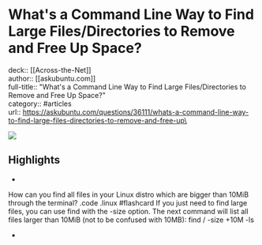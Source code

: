 # What's a Command Line Way to Find Large Files/Directories to Remove and Free Up Space?

deck:: [[Across-the-Net]]\
author:: [[askubuntu.com]]\
full-title:: "What's a Command Line Way to Find Large Files/Directories to Remove and Free Up Space?"\
category:: #articles\
url:: https://askubuntu.com/questions/36111/whats-a-command-line-way-to-find-large-files-directories-to-remove-and-free-up\

![](https://readwise-assets.s3.amazonaws.com/static/images/article0.00998d930354.png)

## Highlights
- 
 How can you find all files in your Linux distro which are bigger than 10MiB through the terminal? .code .linux #flashcard 
    If you just need to find large files, you can use find with the -size option. The next command will list all files larger than 10MiB (not to be confused with 10MB):
     find / -size +10M -ls

    
-
